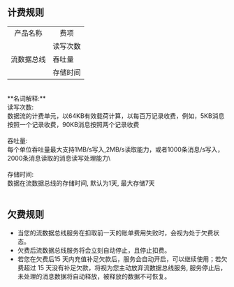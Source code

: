 ## 计费规则<br>
<table>
     <tr align="center" >
        <td>产品名称</td>
        <td>费项</td>
     </tr>
      <tr>
         <td rowspan="3" align="center">流数据总线</td>
         <td>读写次数</td>
      </tr>
      <tr>
         <td>吞吐量</td>
      </tr>
      <tr>
         <td>存储时间</td>
      </tr>
</table>

<br>
**名词解释:**<br>
读写次数: <br>
数据流的计费单元，以64KB有效载荷计算，以每百万记录收费，例如，5KB消息按照一个记录收费，90KB消息按照两个记录收费<br>
<br>
吞吐量:<br>
每个单位吞吐量最大支持1MB/s写入,2MB/s读取能力，或者1000条消息/s写入，2000条消息读取的消息读写处理能力\<br>
<br>
存储时间:<br>
数据在流数据总线的存储时间, 默认为1天, 最大存储7天<br>
<br>

## 欠费规则

* 当您的流数据总线服务在扣取前一天的账单费用失败时，会视为处于欠费状态。<br>
* 欠费后流数据总线服务将会立刻自动停止，且停止扣费。<br>
* 若您在欠费后15 天内充值补足欠款后，服务会自动开启，可以继续使用；若欠费超过 15 天没有补足欠款，将视为您主动放弃流数据总线服务, 服务停止后，未处理的消息数据将自动释放，被释放的数据不可恢复。<br>

